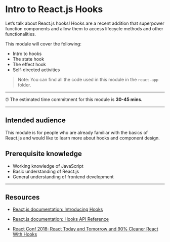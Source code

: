 # Intro to React.js Hooks

Let’s talk about React.js hooks! Hooks are a recent addition that superpower function components and allow them to access lifecycle methods and other functionalities.

This module will cover the following:

- Intro to hooks
- The state hook
- The effect hook
- Self-directed activities

> Note: You can find all the code used in this module in the `react-app` folder.

---

⏰ The estimated time commitment for this module is **30-45 mins**.

---

## Intended audience

This module is for people who are already familiar with the basics of React.js and would like to learn more about hooks and component design.

## Prerequisite knowledge

- Working knowledge of JavaScript
- Basic understanding of React.js
- General understanding of frontend development

---

## Resources

- [React.js documentation: Introducing Hooks](https://reactjs.org/docs/hooks-intro.html)

- [React.js documentation: Hooks API Reference](https://reactjs.org/docs/hooks-reference.html)

- [React Conf 2018: React Today and Tomorrow and 90% Cleaner React With Hooks](https://www.youtube.com/watch?v=dpw9EHDh2bM)
